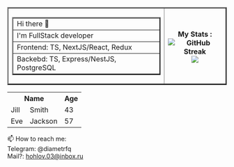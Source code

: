 <!DOCTYPE HTML>
<html>
  <body>
     <table border="2" align=>
       <tr colspan="2">
          <th colspan="2">
            <div>
              <table border="2">
                <tr>
                  <td>Hi there 👋</td>
                </tr>
                <tr>
                  <td>I'm FullStack developer</td>
                </tr>
                <tr>
                  <td>Frontend: TS, NextJS/React, Redux</td>
                </tr>
                <tr>
                  <td>Backebd: TS, Express/NestJS, PostgreSQL</td>
                </tr>
              </table>
            </div>
          </th>
          <th>      
            <div>
              My Stats :<br>
              <img src="https://streak-stats.demolab.com?user=DiametrFQ&theme=github-dark-blue&border_radius=6&card_width=300&type=png" alt="GitHub Streak"/><br>
              <img src="https://github-readme-stats.vercel.app/api/top-langs/?username=DiametrFQ&layout=donut-vertical"/><br>
            </div>
          </th>
        </tr>
      </table>
    </div>
    <table style="width:100%">
    <tr>
      <th colspan="2">Name</th>
      <th>Age</th>
    </tr>
    <tr>
      <td>Jill</td>
      <td>Smith</td>
      <td>43</td>
    </tr>
    <tr>
      <td>Eve</td>
      <td>Jackson</td>
      <td>57</td>
    </tr>
</table>
  </body>
</html>

📫 How to reach me:<br>
Telegram: @diametrfq<br>
Mail?: hohlov.03@inbox.ru
